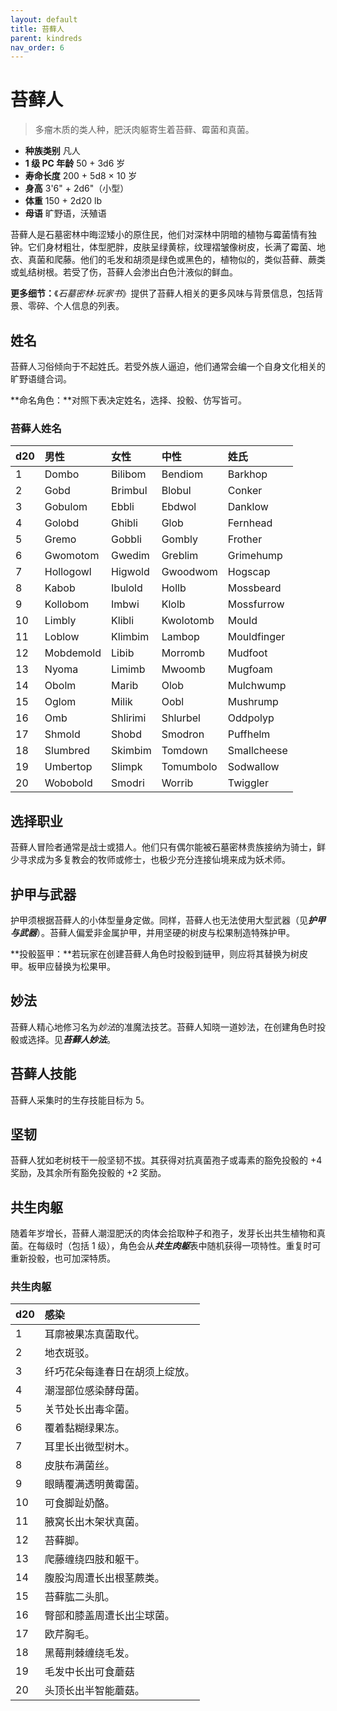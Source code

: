 ```yaml
---
layout: default
title: 苔藓人
parent: kindreds
nav_order: 6
---
```


# 苔藓人

> 多瘤木质的类人种，肥沃肉躯寄生着苔藓、霉菌和真菌。

- **种族类别**	凡人
- **1 级 PC 年龄**	50 + 3d6 岁
- **寿命长度**	200 + 5d8 × 10 岁
- **身高**	3'6" + 2d6"（小型）
- **体重**	150 + 2d20 lb
- **母语**	旷野语，沃殖语

苔藓人是石墓密林中晦涩矮小的原住民，他们对深林中阴暗的植物与霉菌情有独钟。它们身材粗壮，体型肥胖，皮肤呈绿黄棕，纹理褶皱像树皮，长满了霉菌、地衣、真菌和爬藤。他们的毛发和胡须是绿色或黑色的，植物似的，类似苔藓、蕨类或虬结树根。若受了伤，苔藓人会渗出白色汁液似的鲜血。

**更多细节：**《*石墓密林·玩家书*》提供了苔藓人相关的更多风味与背景信息，包括背景、零碎、个人信息的列表。

## 姓名

苔藓人习俗倾向于不起姓氏。若受外族人逼迫，他们通常会编一个自身文化相关的旷野语缝合词。

**命名角色：**对照下表决定姓名，选择、投骰、仿写皆可。

### 苔藓人姓名

| d20 | 男性 | 女性 | 中性 | 姓氏 |
| :--- | :-------- | :------- | :-------- | :---------- |
| 1 | Dombo | Bilibom | Bendiom | Barkhop |
| 2 | Gobd | Brimbul | Blobul | Conker |
| 3 | Gobulom | Ebbli | Ebdwol | Danklow |
| 4 | Golobd | Ghibli | Glob | Fernhead |
| 5 | Gremo | Gobbli | Gombly | Frother |
| 6 | Gwomotom | Gwedim | Greblim | Grimehump |
| 7 | Hollogowl | Higwold | Gwoodwom | Hogscap |
| 8 | Kabob | Ibulold | Hollb | Mossbeard |
| 9 | Kollobom | Imbwi | Klolb | Mossfurrow |
| 10 | Limbly | Klibli | Kwolotomb | Mould |
| 11 | Loblow | Klimbim | Lambop | Mouldfinger |
| 12 | Mobdemold | Libib | Morromb | Mudfoot |
| 13 | Nyoma | Limimb | Mwoomb | Mugfoam |
| 14 | Obolm | Marib | Olob | Mulchwump |
| 15 | Oglom | Milik | Oobl | Mushrump |
| 16 | Omb | Shlirimi | Shlurbel | Oddpolyp |
| 17 | Shmold | Shobd | Smodron | Puffhelm |
| 18 | Slumbred | Skimbim | Tomdown | Smallcheese |
| 19 | Umbertop | Slimpk | Tomumbolo | Sodwallow |
| 20 | Wobobold | Smodri | Worrib | Twiggler |

## 选择职业

苔藓人冒险者通常是战士或猎人。他们只有偶尔能被石墓密林贵族接纳为骑士，鲜少寻求成为多复教会的牧师或修士，也极少充分连接仙境来成为妖术师。

## 护甲与武器

护甲须根据苔藓人的小体型量身定做。同样，苔藓人也无法使用大型武器（见***护甲与武器***）。苔藓人偏爱非金属护甲，并用坚硬的树皮与松果制造特殊护甲。

**投骰盔甲：**若玩家在创建苔藓人角色时投骰到链甲，则应将其替换为树皮甲。板甲应替换为松果甲。

## 妙法

苔藓人精心地修习名为*妙法*的准魔法技艺。苔藓人知晓一道妙法，在创建角色时投骰或选择。见***苔藓人妙法***。

## 苔藓人技能

苔藓人采集时的生存技能目标为 5。

## 坚韧

苔藓人犹如老树枝干一般坚韧不拔。其获得对抗真菌孢子或毒素的豁免投骰的 +4 奖励，及其余所有豁免投骰的 +2 奖励。

## 共生肉躯

随着年岁增长，苔藓人潮湿肥沃的肉体会拾取种子和孢子，发芽长出共生植物和真菌。在每级时（包括 1 级），角色会从***共生肉躯***表中随机获得一项特性。重复时可重新投骰，也可加深特质。

### 共生肉躯

| d20 | 感染 |
| :--- | :----------------------------------------------- |
| 1 | 耳廓被果冻真菌取代。 |
| 2 | 地衣斑驳。 |
| 3 | 纤巧花朵每逢春日在胡须上绽放。 |
| 4 | 潮湿部位感染酵母菌。 |
| 5 | 关节处长出毒伞菌。 |
| 6 | 覆着黏糊绿果冻。 |
| 7 | 耳里长出微型树木。 |
| 8 | 皮肤布满菌丝。 |
| 9 | 眼睛覆满透明黄霉菌。 |
| 10 | 可食脚趾奶酪。 |
| 11 | 腋窝长出木架状真菌。 |
| 12 | 苔藓脚。 |
| 13 | 爬藤缠绕四肢和躯干。 |
| 14 | 腹股沟周遭长出根茎蕨类。 |
| 15 | 苔藓肱二头肌。 |
| 16 | 臀部和膝盖周遭长出尘球菌。 |
| 17 | 欧芹胸毛。 |
| 18 | 黑莓荆棘缠绕毛发。 |
| 19 | 毛发中长出可食蘑菇 |
| 20 | 头顶长出半智能蘑菇。 |

